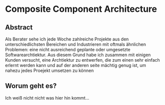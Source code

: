 # Composite Component Architecture

## Abstract
Als Berater sehe ich jede Woche zahlreiche Projekte aus den unterschiedlichsten Bereichen und Industrieren mit oftmals ähnlichen Problemen: eine nicht ausreichend geplante oder umgesetzte Softwarearchtiektur. Aus diesem Grund habe ich zusammen mit einigen Kunden versucht, eine Archtiektur zu entwerfen, die zum einen sehr einfach erlernt werden kann und auf der anderen seite mächtig genug ist, um nahezu jedes Proejekt umsetzen zu können

## Worum geht es?
Ich weiß nicht nicht was hier hin kommt...
